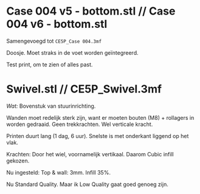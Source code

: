 Case 004 v5 - bottom.stl // Case 004 v6 - bottom.stl
====================================================

Samengevoegd tot `CE5P_Case 004.3mf`

Doosje. Moet straks in de voet worden geïntegreerd.

Test print, om te zien of alles past.

Swivel.stl // CE5P_Swivel.3mf
=============================

_Wat:_ Bovenstuk van stuurinrichting.

Wanden moet redelijk sterk zijn, want er moeten bouten (M8) + rollagers in worden gedraaid. Geen trekkrachten. Wel verticale kracht.

Printen duurt lang (1 dag, 6 uur). Snelste is met onderkant liggend op het vlak. 

Krachten: Door het wiel, voornamelijk vertikaal. Daarom Cubic infill gekozen.

Nu ingesteld: Top & wall: 3mm. Infill 35%.

Nu Standard Quality. Maar ik Low Quality gaat goed genoeg zijn.
